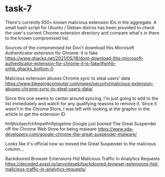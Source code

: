 # task-7
There's currently 550+ known malicious extension IDs in the aggregate. A small bash script for Ubuntu / Debian distros has been provided to check the user's current Chrome extension directory and compare what's in there to the known compromised list.

Sources of the compromised list
Don't download this Microsoft Authenticator extension for Chrome: it is fake https://www.ghacks.net/2021/05/18/dont-download-this-microsoft-authenticator-extension-for-chrome-it-is-fake/#snhb-snhb_ghacks_bottom-0

Malicious extension abuses Chrome sync to steal users’ data https://www.bleepingcomputer.com/news/security/malicious-extension-abuses-chrome-sync-to-steal-users-data/

Since this one seems to center around syncing, I'm just going to add to the list immediately and watch for any qualifying reasons to remove it. Since it wasn't in the Chrome Store, I was left with looking at the graphic in the article to get the extension ID.

fmfjhicbjecfchfmpelfnifijeigelme
Google just booted The Great Suspender off the Chrome Web Store for being malware https://www.xda-developers.com/google-chrome-the-great-suspender-malware/

Looks like it's official now so moved the Great Suspender to the malicious column...

Backdoored Browser Extensions Hid Malicious Traffic in Analytics Requests https://decoded.avast.io/janvojtesek/backdoored-browser-extensions-hid-malicious-traffic-in-analytics-requests/
